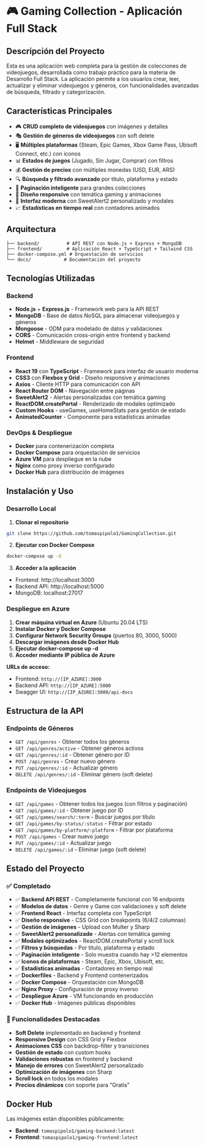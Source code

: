 # 🎮 Gaming Collection - Aplicación Full Stack

## Descripción del Proyecto

Esta es una aplicación web completa para la gestión de colecciones de videojuegos, desarrollada como trabajo práctico para la materia de Desarrollo Full Stack. La aplicación permite a los usuarios crear, leer, actualizar y eliminar videojuegos y géneros, con funcionalidades avanzadas de búsqueda, filtrado y categorización.

## Características Principales

- 🎮 **CRUD completo de videojuegos** con imágenes y detalles
- 🎭 **Gestión de géneros de videojuegos** con soft delete
- 🖥️ **Múltiples plataformas** (Steam, Epic Games, Xbox Game Pass, Ubisoft Connect, etc.) con iconos
- 📊 **Estados de juegos** (Jugado, Sin Jugar, Comprar) con filtros
- 💰 **Gestión de precios** con múltiples monedas (USD, EUR, ARS)
- 🔍 **Búsqueda y filtrado avanzado** por título, plataforma y estado
- 📄 **Paginación inteligente** para grandes colecciones
- 📱 **Diseño responsive** con temática gaming y animaciones
- 🎨 **Interfaz moderna** con SweetAlert2 personalizado y modales
- 📈 **Estadísticas en tiempo real** con contadores animados

## Arquitectura

```
├── backend/          # API REST con Node.js + Express + MongoDB
├── frontend/         # Aplicación React + TypeScript + Tailwind CSS
├── docker-compose.yml # Orquestación de servicios
└── docs/            # Documentación del proyecto
```

## Tecnologías Utilizadas

### Backend
- **Node.js** + **Express.js** - Framework web para la API REST
- **MongoDB** - Base de datos NoSQL para almacenar videojuegos y géneros
- **Mongoose** - ODM para modelado de datos y validaciones
- **CORS** - Comunicación cross-origin entre frontend y backend
- **Helmet** - Middleware de seguridad

### Frontend
- **React 19** con **TypeScript** - Framework para interfaz de usuario moderna
- **CSS3** con **Flexbox y Grid** - Diseño responsive y animaciones
- **Axios** - Cliente HTTP para comunicación con API
- **React Router DOM** - Navegación entre páginas
- **SweetAlert2** - Alertas personalizadas con temática gaming
- **ReactDOM.createPortal** - Renderizado de modales optimizado
- **Custom Hooks** - useGames, useHomeStats para gestión de estado
- **AnimatedCounter** - Componente para estadísticas animadas

### DevOps & Despliegue
- **Docker** para contenerización completa
- **Docker Compose** para orquestación de servicios
- **Azure VM** para despliegue en la nube
- **Nginx** como proxy inverso configurado
- **Docker Hub** para distribución de imágenes

## Instalación y Uso

### Desarrollo Local

1. **Clonar el repositorio**
```bash
git clone https://github.com/tomaspipolo1/GamingCollection.git
```

2. **Ejecutar con Docker Compose**
```bash
docker-compose up -d
```

3. **Acceder a la aplicación**
- Frontend: http://localhost:3000
- Backend API: http://localhost:5000
- MongoDB: localhost:27017

### Despliegue en Azure

1. **Crear máquina virtual en Azure** (Ubuntu 20.04 LTS)
2. **Instalar Docker y Docker Compose**
3. **Configurar Network Security Groups** (puertos 80, 3000, 5000)
4. **Descargar imágenes desde Docker Hub**
5. **Ejecutar docker-compose up -d**
6. **Acceder mediante IP pública de Azure**

**URLs de acceso:**
- Frontend: `http://[IP_AZURE]:3000`
- Backend API: `http://[IP_AZURE]:5000`
- Swagger UI: `http://[IP_AZURE]:5000/api-docs`

## Estructura de la API

### Endpoints de Géneros

- `GET /api/genres` - Obtener todos los géneros
- `GET /api/genres/active` - Obtener géneros activos
- `GET /api/genres/:id` - Obtener género por ID
- `POST /api/genres` - Crear nuevo género
- `PUT /api/genres/:id` - Actualizar género
- `DELETE /api/genres/:id` - Eliminar género (soft delete)

### Endpoints de Videojuegos

- `GET /api/games` - Obtener todos los juegos (con filtros y paginación)
- `GET /api/games/:id` - Obtener juego por ID
- `GET /api/games/search/:term` - Buscar juegos por título
- `GET /api/games/by-status/:status` - Filtrar por estado
- `GET /api/games/by-platform/:platform` - Filtrar por plataforma
- `POST /api/games` - Crear nuevo juego
- `PUT /api/games/:id` - Actualizar juego
- `DELETE /api/games/:id` - Eliminar juego (soft delete)


## Estado del Proyecto

### ✅ Completado
- ✅ **Backend API REST** - Completamente funcional con 16 endpoints
- ✅ **Modelos de datos** - Genre y Game con validaciones y soft delete
- ✅ **Frontend React** - Interfaz completa con TypeScript
- ✅ **Diseño responsive** - CSS Grid con breakpoints (6/4/2 columnas)
- ✅ **Gestión de imágenes** - Upload con Multer y Sharp
- ✅ **SweetAlert2 personalizado** - Alertas con temática gaming
- ✅ **Modales optimizados** - ReactDOM.createPortal y scroll lock
- ✅ **Filtros y búsquedas** - Por título, plataforma y estado
- ✅ **Paginación inteligente** - Solo muestra cuando hay >12 elementos
- ✅ **Iconos de plataformas** - Steam, Epic, Xbox, Ubisoft, etc.
- ✅ **Estadísticas animadas** - Contadores en tiempo real
- ✅ **Dockerfiles** - Backend y Frontend contenerizados
- ✅ **Docker Compose** - Orquestación con MongoDB
- ✅ **Nginx Proxy** - Configuración de proxy inverso
- ✅ **Despliegue Azure** - VM funcionando en producción
- ✅ **Docker Hub** - Imágenes públicas disponibles

### 🎯 Funcionalidades Destacadas
- **Soft Delete** implementado en backend y frontend
- **Responsive Design** con CSS Grid y Flexbox
- **Animaciones CSS** con backdrop-filter y transiciones
- **Gestión de estado** con custom hooks
- **Validaciones robustas** en frontend y backend
- **Manejo de errores** con SweetAlert2 personalizado
- **Optimización de imágenes** con Sharp
- **Scroll lock** en todos los modales
- **Precios dinámicos** con soporte para "Gratis"

## Docker Hub

Las imágenes están disponibles públicamente:
- **Backend**: `tomaspipolo1/gaming-backend:latest`
- **Frontend**: `tomaspipolo1/gaming-frontend:latest`
